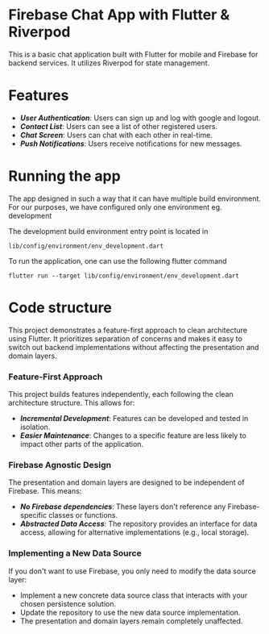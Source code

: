 # Firebase Chat App with Flutter & Riverpod

This is a basic chat application built with Flutter for mobile and Firebase for backend services. It utilizes Riverpod for state management.

# Features
*  ***User Authentication***: Users can sign up and log with google and logout.
* ***Contact List***: Users can see a list of other registered users.
* ***Chat Screen***: Users can chat with each other in real-time.
* ***Push Notifications***: Users receive notifications for new messages.


# Running the app
The app designed in such a way that it can have multiple build environment.
For our purposes, we have configured only one environment eg. development

The development build environment entry point is located in 
```agsl
lib/config/environment/env_development.dart
```

To run the application, one can use the following flutter command

```agsl
flutter run --target lib/config/environment/env_development.dart
```


# Code structure
This project demonstrates a feature-first approach to clean architecture using Flutter. It prioritizes separation of concerns and makes it easy to switch out backend implementations without affecting the presentation and domain layers.

### Feature-First Approach 
This project builds features independently, each following the clean architecture structure. This allows for:
* ***Incremental Development***: Features can be developed and tested in isolation.
* ***Easier Maintenance***: Changes to a specific feature are less likely to impact other parts of the application.

### Firebase Agnostic Design
The presentation and domain layers are designed to be independent of Firebase. This means:
* ***No Firebase dependencies***: These layers don't reference any Firebase-specific classes or functions.
* ***Abstracted Data Access***: The repository provides an interface for data access, allowing for alternative implementations (e.g., local storage).

### Implementing a New Data Source
If you don't want to use Firebase, you only need to modify the data source layer:
* Implement a new concrete data source class that interacts with your chosen persistence solution.
* Update the repository to use the new data source implementation.
* The presentation and domain layers remain completely unaffected.

